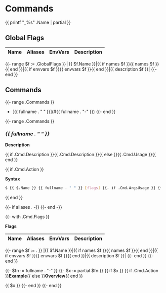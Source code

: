 # Commands

{{ printf "_%s" .Name | partial }}

## Global Flags
|Name|Aliases|EnvVars|Description|
|-|-|-|-|
{{- range $f := .GlobalFlags }}
|{{ $f.Name }}|{{ if names $f }}{{ names $f }}{{ end }}|{{ if envvars $f }}{{ envvars $f }}{{ end }}|{{ description $f }}|
{{- end }}

## Commands

{{- range .Commands }}
* [{{ fullname . " " }}](#{{ fullname . "-" }})
{{- end }}

{{- range .Commands }}

### *{{ fullname . " " }}*

**Description**

{{ if .Cmd.Description }}{{ .Cmd.Description }}{{ else }}{{ .Cmd.Usage }}{{ end }}

{{ if .Cmd.Action }}

**Syntax**

```sh
$ {{ $.Name }} {{ fullname . " " }} [flags] {{- if .Cmd.ArgsUsage }} {{.Cmd.ArgsUsage}}{{ end }}
```
{{ end }}

{{- if aliases . -}}
{{- end -}}

{{- with .Cmd.Flags }}

**Flags**

|Name|Aliases|EnvVars|Description|
|-|-|-|-|
{{- range $f := . }}
|{{ $f.Name }}|{{ if names $f }}{{ names $f }}{{ end }}|{{ if envvars $f }}{{ envvars $f }}{{ end }}|{{ description $f }}|
{{- end }}
{{- end }}

{{- $fn := fullname . "-" }}
{{- $x := partial $fn }}
{{ if $x }}
{{ if .Cmd.Action }}**Example**{{ else }}**Overview**{{ end }}

{{ $x }}
{{- end }}
{{- end }}
